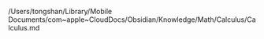 /Users/tongshan/Library/Mobile Documents/com~apple~CloudDocs/Obsidian/Knowledge/Math/Calculus/Calculus.md